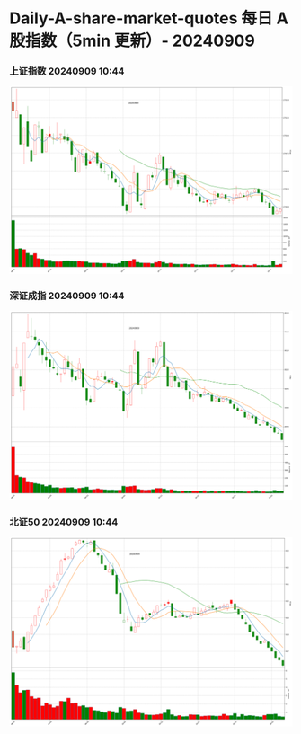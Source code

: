 
# Daily-A-share-market-quotes 每日 A 股指数（5min 更新）- 20240909

### 上证指数 20240909 10:44
![](./fig/2024/9/20240909-sh000001.png)

### 深证成指 20240909 10:44
![](./fig/2024/9/20240909-sz399001.png)

### 北证50 20240909 10:44
![](./fig/2024/9/20240909-bj899050.png)
